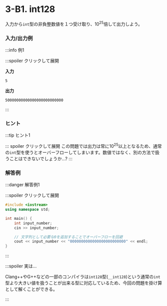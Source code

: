 # 3-B1. int128

入力から`int`型の非負整数値を１つ受け取り、$10^{25}$倍して出力しよう。

### 入力/出力例

:::info 例1

:::spoiler クリックして展開

**入力**

```
5
```

**出力**

```
50000000000000000000000000
```

:::

### ヒント

:::tip ヒント1

::: spoiler クリックして展開
この問題では出力は常に$10^{25}$以上となるため、通常の`int`型を使うとオーバーフローしてしまいます。数値ではなく、別の方法で扱うことはできないでしょうか...?
:::

### 解答例

:::danger 解答例1

:::spoiler クリックして展開

```cpp
#include <iostream>
using namespace std;

int main() {
    int input_number;
    cin >> input_number;

    // 文字列として必要な0を追加することでオーバーフローを回避
    cout << input_number << "0000000000000000000000000" << endl;
}
```

:::

:::spoiler 実は...

Clang++やG++などの一部のコンパイラは`int128`型\(`__int128`)という通常の`int`型より大きい値を扱うことが出来る型に対応しているため、今回の問題を掛け算として解くことができる。

:::
